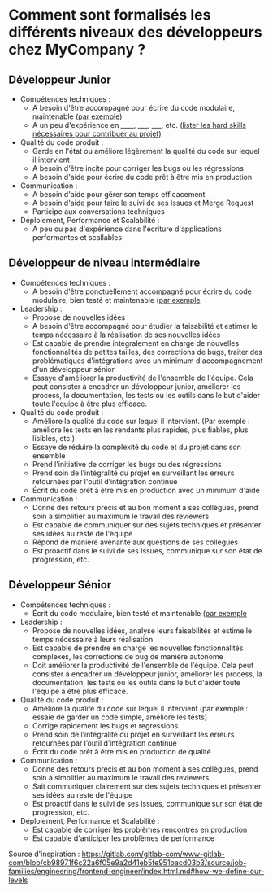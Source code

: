 # Comment sont formalisés les différents niveaux des développeurs chez MyCompany ?

## Développeur Junior

- Compétences techniques :
  - A besoin d'être accompagné pour écrire du code modulaire, maintenable ([par exemple](http://matthewrocklin.com/blog/work/2019/06/23/avoid-indirection))
  - A un peu d'expérience en ____, ___, ___, etc. ([lister les hard skills nécessaires pour contribuer au projet](https://github.com/kamranahmedse/developer-roadmap))
- Qualité du code produit :
  - Garde en l'état ou améliore légèrement la qualité du code sur lequel il intervient
  - A besoin d'être incité pour corriger les bugs ou les régressions
  - A besoin d'aide pour écrire du code prêt à être mis en production
- Communication :
  - A besoin d'aide pour gérer son temps efficacement
  - A besoin d'aide pour faire le suivi de ses Issues et Merge Request
  - Participe aux conversations techniques
- Déploiement, Performance et Scalabilité :
  - A peu ou pas d'expérience dans l'écriture d'applications performantes et scallables

## Développeur de niveau intermédiaire

- Compétences techniques :
  - A besoin d'être ponctuellement accompagné pour écrire du code modulaire, bien testé et maintenable ([par exemple](http://matthewrocklin.com/blog/work/2019/06/23/avoid-indirection)
- Leadership :
  - Propose de nouvelles idées
  - A besoin d'être accompagné pour étudier la faisabilité et estimer le temps nécessaire à la réalisation de ses nouvelles idées
  - Est capable de prendre intégralement en charge de nouvelles fonctionnalités de petites tailles, des corrections de bugs, traiter des problématiques d'intégrations avec un minimum d'accompagnement d'un développeur sénior
  - Essaye d'améliorer la productivité de l'ensemble de l'équipe. Cela peut consister à encadrer un développeur junior, améliorer les process, la documentation, les tests ou les outils dans le but d'aider toute l'équipe à être plus efficace.
- Qualité du code produit :
  - Améliore la qualité du code sur lequel il intervient. (Par exemple : améliore les tests en les rendants plus rapides, plus fiables, plus lisibles, etc.)
  - Essaye de réduire la complexité du code et du projet dans son ensemble
  - Prend l'initiative de corriger les bugs ou des régressions
  - Prend soin de l’intégralité du projet en surveillant les erreurs retournées par l'outil d’intégration continue
  - Écrit du code prêt à être mis en production avec un minimum d'aide
- Communication :
  - Donne des retours précis et au bon moment à ses collègues, prend soin à simplifier au maximum le travail des reviewers
  - Est capable de communiquer sur des sujets techniques et présenter ses idées au reste de l'équipe
  - Répond de manière avenante aux questions de ses collègues
  - Est proactif dans le suivi de ses Issues, communique sur son état de progression, etc.

## Développeur Sénior

- Compétences techniques :
  - Écrit du code modulaire, bien testé et maintenable ([par exemple](http://matthewrocklin.com/blog/work/2019/06/23/avoid-indirection)
- Leadership :
  - Propose de nouvelles idées, analyse leurs faisabilités et estime le temps nécessaire à leurs réalisation
  - Est capable de prendre en charge les nouvelles fonctionnalités complexes, les corrections de bug de manière autonome
  - Doit améliorer la productivité de l'ensemble de l'équipe. Cela peut consister à encadrer un développeur junior, améliorer les process, la documentation, les tests ou les outils dans le but d'aider toute l'équipe à être plus efficace.
- Qualité du code produit :
  - Améliore la qualité du code sur lequel il intervient (par exemple : essaie de garder un code simple, améliore les tests)
  - Corrige rapidement les bugs et regressions
  - Prend soin de l’intégralité du projet en surveillant les erreurs retournées par l’outil d’intégration continue
  - Écrit du code prêt à être mis en production de qualité
- Communication :
  - Donne des retours précis et au bon moment à ses collègues, prend soin à simplifier au maximum le travail des reviewers
  - Sait communiquer clairement sur des sujets techniques et présenter ses idées au reste de l'équipe
  - Est proactif dans le suivi de ses Issues, communique sur son état de progression, etc.
- Déploiement, Performance et Scalabilité :
  - Est capable de corriger les problèmes rencontrés en production
  - Est capable d'anticiper les problèmes de performance

Source d'inspiration : https://gitlab.com/gitlab-com/www-gitlab-com/blob/cb98971f6c22a6f05e9a2d41eb5fe951bacd03b3/source/job-families/engineering/frontend-engineer/index.html.md#how-we-define-our-levels